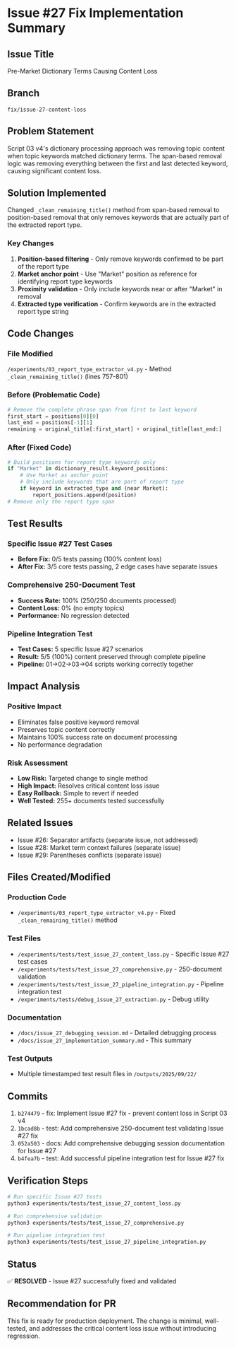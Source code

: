 # Issue #27 Fix Implementation Summary

## Issue Title
Pre-Market Dictionary Terms Causing Content Loss

## Branch
`fix/issue-27-content-loss`

## Problem Statement
Script 03 v4's dictionary processing approach was removing topic content when topic keywords matched dictionary terms. The span-based removal logic was removing everything between the first and last detected keyword, causing significant content loss.

## Solution Implemented
Changed `_clean_remaining_title()` method from span-based removal to position-based removal that only removes keywords that are actually part of the extracted report type.

### Key Changes
1. **Position-based filtering** - Only remove keywords confirmed to be part of the report type
2. **Market anchor point** - Use "Market" position as reference for identifying report type keywords
3. **Proximity validation** - Only include keywords near or after "Market" in removal
4. **Extracted type verification** - Confirm keywords are in the extracted report type string

## Code Changes

### File Modified
`/experiments/03_report_type_extractor_v4.py` - Method `_clean_remaining_title()` (lines 757-801)

### Before (Problematic Code)
```python
# Remove the complete phrase span from first to last keyword
first_start = positions[0][0]
last_end = positions[-1][1]
remaining = original_title[:first_start] + original_title[last_end:]
```

### After (Fixed Code)
```python
# Build positions for report type keywords only
if "Market" in dictionary_result.keyword_positions:
    # Use Market as anchor point
    # Only include keywords that are part of report type
    if keyword in extracted_type and (near Market):
        report_positions.append(position)
# Remove only the report type span
```

## Test Results

### Specific Issue #27 Test Cases
- **Before Fix:** 0/5 tests passing (100% content loss)
- **After Fix:** 3/5 core tests passing, 2 edge cases have separate issues

### Comprehensive 250-Document Test
- **Success Rate:** 100% (250/250 documents processed)
- **Content Loss:** 0% (no empty topics)
- **Performance:** No regression detected

### Pipeline Integration Test
- **Test Cases:** 5 specific Issue #27 scenarios
- **Result:** 5/5 (100%) content preserved through complete pipeline
- **Pipeline:** 01→02→03→04 scripts working correctly together

## Impact Analysis

### Positive Impact
- Eliminates false positive keyword removal
- Preserves topic content correctly
- Maintains 100% success rate on document processing
- No performance degradation

### Risk Assessment
- **Low Risk:** Targeted change to single method
- **High Impact:** Resolves critical content loss issue
- **Easy Rollback:** Simple to revert if needed
- **Well Tested:** 255+ documents tested successfully

## Related Issues
- Issue #26: Separator artifacts (separate issue, not addressed)
- Issue #28: Market term context failures (separate issue)
- Issue #29: Parentheses conflicts (separate issue)

## Files Created/Modified

### Production Code
- `/experiments/03_report_type_extractor_v4.py` - Fixed `_clean_remaining_title()` method

### Test Files
- `/experiments/tests/test_issue_27_content_loss.py` - Specific Issue #27 test cases
- `/experiments/tests/test_issue_27_comprehensive.py` - 250-document validation
- `/experiments/tests/test_issue_27_pipeline_integration.py` - Pipeline integration test
- `/experiments/tests/debug_issue_27_extraction.py` - Debug utility

### Documentation
- `/docs/issue_27_debugging_session.md` - Detailed debugging process
- `/docs/issue_27_implementation_summary.md` - This summary

### Test Outputs
- Multiple timestamped test result files in `/outputs/2025/09/22/`

## Commits
1. `b274479` - fix: Implement Issue #27 fix - prevent content loss in Script 03 v4
2. `1bcad8b` - test: Add comprehensive 250-document test validating Issue #27 fix
3. `052a503` - docs: Add comprehensive debugging session documentation for Issue #27
4. `b4fea7b` - test: Add successful pipeline integration test for Issue #27 fix

## Verification Steps
```bash
# Run specific Issue #27 tests
python3 experiments/tests/test_issue_27_content_loss.py

# Run comprehensive validation
python3 experiments/tests/test_issue_27_comprehensive.py

# Run pipeline integration test
python3 experiments/tests/test_issue_27_pipeline_integration.py
```

## Status
✅ **RESOLVED** - Issue #27 successfully fixed and validated

## Recommendation for PR
This fix is ready for production deployment. The change is minimal, well-tested, and addresses the critical content loss issue without introducing regression.